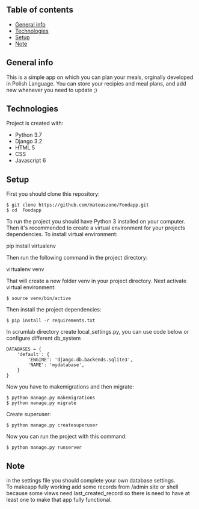 ## Table of contents
* [General info](#general-info)
* [Technologies](#technologies)
* [Setup](#setup)
* [Note](#note)

## General info
This is a simple app on which you can plan your meals, orginally developed in Polish Language. You can store your recipies
and meal plans, and add new whenever you need to update ;)
	
## Technologies
Project is created with:
* Python 3.7
* Django 3.2
* HTML 5
* CSS
* Javascript 6

## Setup
First you should clone this repository:

```
$ git clone https://github.com/mateuszone/Foodapp.git
$ cd  Foodapp
```
To run the project you should have Python 3 installed on your computer. Then it's recommended to create a virtual environment for your projects dependencies. To install virtual environment:

pip install virtualenv

Then run the following command in the project directory:

virtualenv venv

That will create a new folder venv in your project directory. Next activate virtual environment:

```
$ source venv/bin/active
```

Then install the project dependencies:

```
$ pip install -r requirements.txt
```

In scrumlab directory create local_settings.py, you can use code below or configure different db_system

```
DATABASES = {
    'default': {
        'ENGINE': 'django.db.backends.sqlite3',
        'NAME': 'mydatabase',
    }
}
```

Now you have to makemigrations and then migrate:

```
$ python manage.py makemigrations
$ python manage.py migrate

```


Create superuser:

```
$ python manage.py createsuperuser
```

Now you can run the project with this command:

```
$ python manage.py runserver
```

## Note
in the settings file you should complete your own database settings.</br>
To makeapp fully working add some records from /admin site or shell because some views need last_created_record so there is need to have at least one to make that app fully functional.









